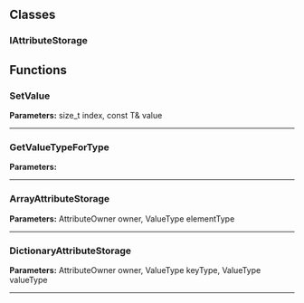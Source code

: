 
## Classes

### IAttributeStorage




## Functions

### SetValue



**Parameters:** size_t index, const T& value

---

### GetValueTypeForType



**Parameters:** 

---

### ArrayAttributeStorage



**Parameters:** AttributeOwner owner, ValueType elementType

---

### DictionaryAttributeStorage



**Parameters:** AttributeOwner owner, ValueType keyType, ValueType valueType

---

